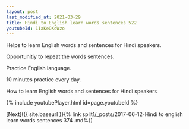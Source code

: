 ```yaml
---
layout: post
last_modified_at: 2021-03-29
title: Hindi to English learn words sentences 522 
youtubeId: 1IaKeQXdWzo
---
```

 
 
Helps to learn English words and sentences for Hindi speakers.

Opportunitiy to repeat the words sentences. 

Practice English language. 
 
10 minutes practice every day. 
 
How to learn English words and sentences for Hindi speakers 
 
{% include youtubePlayer.html id=page.youtubeId %}
 
 
[Next]({{ site.baseurl }}{% link  split1/_posts/2017-06-12-Hindi to english learn words sentences 374 .md%})
 
